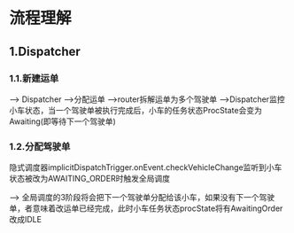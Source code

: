 # 流程理解

## 1.Dispatcher

### 1.1.新建运单

--> Dispatcher 
-->分配运单
-->router拆解运单为多个驾驶单
-->Dispatcher监控小车状态，当一个驾驶单被执行完成后，小车的任务状态ProcState会变为Awaiting(即等待下一个驾驶单)



### 1.2.分配驾驶单

隐式调度器implicitDispatchTrigger.onEvent.checkVehicleChange监听到小车状态被改为AWAITING_ORDER时触发全局调度

--> 全局调度的3阶段将会把下一个驾驶单分配给该小车，如果没有下一个驾驶单，者意味着改运单已经完成，此时小车任务状态procState将有AwaitingOrder改成IDLE

